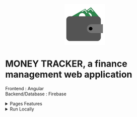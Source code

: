 <div align="center">
<img height="130px" width="130px" src="./src/assets/images/Logo.webp">
</div>
  
# MONEY TRACKER, a finance management web application

Frontend : Angular
<br>
Backend/Database : Firebase
<br>

<details>
  <summary>Pages Features</summary>

### Connect

- Register by completing information with form control
- Login with failure animation for bad credentials
- Logout is available on menu once logged in

### Main page

- View your current expenses in a donut graph
- View your current investments in a donut graph
- View your current real estate in cards

### Profil

- Modify your profile
- Delete your account (needs confirmation)

### Expenses

- View your current expenses in a donut graph
- Add, modify or delete an expense

### Investments

- View your current investments in a donut graph
- Add, modify or delete an investment
- View your investments in function of time in a bar graph

### Investments/simulator

- Play with a compound interest simulator

### Real-estate

- View your current real estate properties in cards
- Add, modify or delete a property

### Real-estate/simulator

- Play with a real estate simulator

</details>

<details>
  <summary>Run Locally</summary>

### Clone the project

```bash
  git clone https://github.com/Brice150/MONEYTRACKER.git
```

### Install dependencies

```bash
  npm install
```

### Start the server

```bash
  ng serve -o
```

</details>
